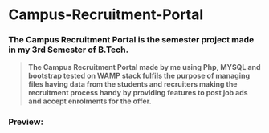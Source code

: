 # Campus-Recruitment-Portal 
  
   
   ### The Campus Recruitment Portal is the semester project made in my 3rd Semester of B.Tech.
   
 > **The Campus Recruitment Portal made by me using Php, MYSQL and bootstrap tested on WAMP stack fulfils the purpose of managing files having data from the students and recruiters making the recruitment process handy by providing features to post job ads and accept enrolments for the offer.**

### Preview:
   


